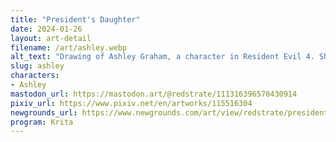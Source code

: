 ```yaml
---
title: "President's Daughter"
date: 2024-01-26
layout: art-detail
filename: /art/ashley.webp
alt_text: "Drawing of Ashley Graham, a character in Resident Evil 4. She has short blonde hair and green eyes. She's donning a bright orange coat, with a ribbed sweater underneath. She is also wearing tights and a green plaid skirt. She looks worried, I think and is clasping her hands."
slug: ashley
characters:
- Ashley
mastodon_url: https://mastodon.art/@redstrate/111316396570430914
pixiv_url: https://www.pixiv.net/en/artworks/115516304
newgrounds_url: https://www.newgrounds.com/art/view/redstrate/president-s-daughter
program: Krita
---
```


